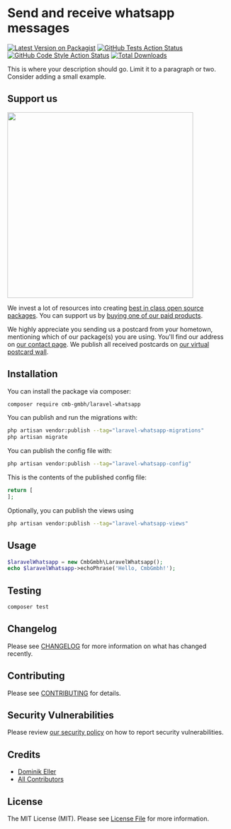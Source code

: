 # Send and receive whatsapp messages

[![Latest Version on Packagist](https://img.shields.io/packagist/v/cmb-gmbh/laravel-whatsapp.svg?style=flat-square)](https://packagist.org/packages/cmb-gmbh/laravel-whatsapp)
[![GitHub Tests Action Status](https://img.shields.io/github/actions/workflow/status/cmb-gmbh/laravel-whatsapp/run-tests.yml?branch=main&label=tests&style=flat-square)](https://github.com/cmb-gmbh/laravel-whatsapp/actions?query=workflow%3Arun-tests+branch%3Amain)
[![GitHub Code Style Action Status](https://img.shields.io/github/actions/workflow/status/cmb-gmbh/laravel-whatsapp/fix-php-code-style-issues.yml?branch=main&label=code%20style&style=flat-square)](https://github.com/cmb-gmbh/laravel-whatsapp/actions?query=workflow%3A"Fix+PHP+code+style+issues"+branch%3Amain)
[![Total Downloads](https://img.shields.io/packagist/dt/cmb-gmbh/laravel-whatsapp.svg?style=flat-square)](https://packagist.org/packages/cmb-gmbh/laravel-whatsapp)

This is where your description should go. Limit it to a paragraph or two. Consider adding a small example.

## Support us

[<img src="https://github-ads.s3.eu-central-1.amazonaws.com/laravel-whatsapp.jpg?t=1" width="419px" />](https://spatie.be/github-ad-click/laravel-whatsapp)

We invest a lot of resources into creating [best in class open source packages](https://spatie.be/open-source). You can support us by [buying one of our paid products](https://spatie.be/open-source/support-us).

We highly appreciate you sending us a postcard from your hometown, mentioning which of our package(s) you are using. You'll find our address on [our contact page](https://spatie.be/about-us). We publish all received postcards on [our virtual postcard wall](https://spatie.be/open-source/postcards).

## Installation

You can install the package via composer:

```bash
composer require cmb-gmbh/laravel-whatsapp
```

You can publish and run the migrations with:

```bash
php artisan vendor:publish --tag="laravel-whatsapp-migrations"
php artisan migrate
```

You can publish the config file with:

```bash
php artisan vendor:publish --tag="laravel-whatsapp-config"
```

This is the contents of the published config file:

```php
return [
];
```

Optionally, you can publish the views using

```bash
php artisan vendor:publish --tag="laravel-whatsapp-views"
```

## Usage

```php
$laravelWhatsapp = new CmbGmbh\LaravelWhatsapp();
echo $laravelWhatsapp->echoPhrase('Hello, CmbGmbh!');
```

## Testing

```bash
composer test
```

## Changelog

Please see [CHANGELOG](CHANGELOG.md) for more information on what has changed recently.

## Contributing

Please see [CONTRIBUTING](CONTRIBUTING.md) for details.

## Security Vulnerabilities

Please review [our security policy](../../security/policy) on how to report security vulnerabilities.

## Credits

- [Dominik Eller](https://github.com/dominik-eller)
- [All Contributors](../../contributors)

## License

The MIT License (MIT). Please see [License File](LICENSE.md) for more information.
